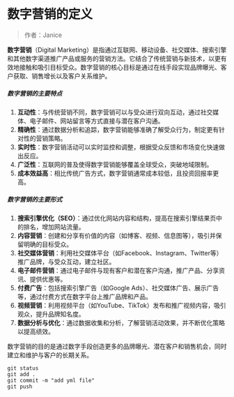 # 数字营销的定义
> 作者：Janice

**数字营销**（Digital Marketing）是指通过互联网、移动设备、社交媒体、搜索引擎和其他数字渠道推广产品或服务的营销方法。它结合了传统营销与新技术，以更有效地接触和吸引目标受众。数字营销的核心目标是通过在线手段实现品牌曝光、客户获取、销售增长以及客户关系维护。

##### 数字营销的主要特点
1. **互动性**：与传统营销不同，数字营销可以与受众进行双向互动，通过社交媒体、电子邮件、网站留言等方式直接与潜在客户沟通。
2. **精确性**：通过数据分析和追踪，数字营销能够准确了解受众行为，制定更有针对性的营销策略。
3. **实时性**：数字营销活动可以实时监控和调整，根据受众反馈和市场变化快速做出反应。
4. **广泛性**：互联网的普及使得数字营销能够覆盖全球受众，突破地域限制。
5. **成本效益高**：相比传统广告方式，数字营销通常成本较低，且投资回报率更高。

##### 数字营销的主要形式
1. **搜索引擎优化（SEO）**：通过优化网站内容和结构，提高在搜索引擎结果页中的排名，增加网站流量。
2. **内容营销**：创建和分享有价值的内容（如博客、视频、信息图等），吸引并保留明确的目标受众。
3. **社交媒体营销**：利用社交媒体平台（如Facebook、Instagram、Twitter等）推广品牌，与受众互动，建立社区。
4. **电子邮件营销**：通过电子邮件与现有客户和潜在客户沟通，推广产品、分享资讯、提供优惠等。
5. **付费广告**：包括搜索引擎广告（如Google Ads）、社交媒体广告、展示广告等，通过付费方式在数字平台上推广品牌和产品。
6. **视频营销**：利用视频平台（如YouTube、TikTok）发布和推广视频内容，吸引观众，提升品牌知名度。
7. **数据分析与优化**：通过数据收集和分析，了解营销活动效果，并不断优化策略以提高绩效。

数字营销的目的是通过数字手段创造更多的品牌曝光、潜在客户和销售机会，同时建立和维护与客户的长期关系。

```
git status 
git add .
git commit -m "add yml file"
git push
```


